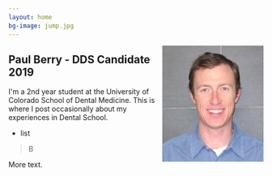 ```yaml
---
layout: home
bg-image: jump.jpg
---
```


<img src="/assets/img/profile/faceprofile_sm.jpg" style="float:right;" class="mr12 border border--gray border--2"/>

## Paul Berry - DDS Candidate 2019


I'm a 2nd year student at the University of Colorado School of Dental Medicine. This is where I post occasionally about my experiences in Dental School.



- list

> B

More text.
